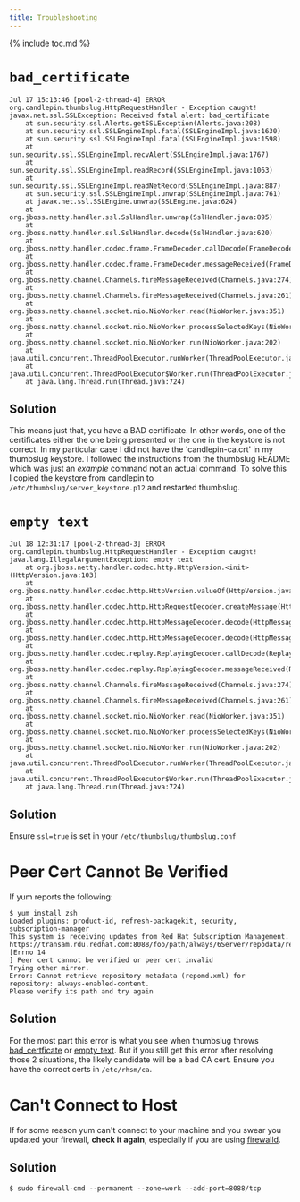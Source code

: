 ```yaml
---
title: Troubleshooting
---
```

{% include toc.md %}

# `bad_certificate`
```console
Jul 17 15:13:46 [pool-2-thread-4] ERROR org.candlepin.thumbslug.HttpRequestHandler - Exception caught!
javax.net.ssl.SSLException: Received fatal alert: bad_certificate
	at sun.security.ssl.Alerts.getSSLException(Alerts.java:208)
	at sun.security.ssl.SSLEngineImpl.fatal(SSLEngineImpl.java:1630)
	at sun.security.ssl.SSLEngineImpl.fatal(SSLEngineImpl.java:1598)
	at sun.security.ssl.SSLEngineImpl.recvAlert(SSLEngineImpl.java:1767)
	at sun.security.ssl.SSLEngineImpl.readRecord(SSLEngineImpl.java:1063)
	at sun.security.ssl.SSLEngineImpl.readNetRecord(SSLEngineImpl.java:887)
	at sun.security.ssl.SSLEngineImpl.unwrap(SSLEngineImpl.java:761)
	at javax.net.ssl.SSLEngine.unwrap(SSLEngine.java:624)
	at org.jboss.netty.handler.ssl.SslHandler.unwrap(SslHandler.java:895)
	at org.jboss.netty.handler.ssl.SslHandler.decode(SslHandler.java:620)
	at org.jboss.netty.handler.codec.frame.FrameDecoder.callDecode(FrameDecoder.java:282)
	at org.jboss.netty.handler.codec.frame.FrameDecoder.messageReceived(FrameDecoder.java:216)
	at org.jboss.netty.channel.Channels.fireMessageReceived(Channels.java:274)
	at org.jboss.netty.channel.Channels.fireMessageReceived(Channels.java:261)
	at org.jboss.netty.channel.socket.nio.NioWorker.read(NioWorker.java:351)
	at org.jboss.netty.channel.socket.nio.NioWorker.processSelectedKeys(NioWorker.java:282)
	at org.jboss.netty.channel.socket.nio.NioWorker.run(NioWorker.java:202)
	at java.util.concurrent.ThreadPoolExecutor.runWorker(ThreadPoolExecutor.java:1145)
	at java.util.concurrent.ThreadPoolExecutor$Worker.run(ThreadPoolExecutor.java:615)
	at java.lang.Thread.run(Thread.java:724)
```

## Solution
This means just that, you have a BAD certificate. In other words, one of the
certificates either the one being presented or the one in the keystore is not
correct. In my particular case I did not have the 'candlepin-ca.crt' in my
thumbslug keystore. I followed the instructions from the thumbslug README which
was just an *example* command not an actual command. To solve this I copied the
keystore from candlepin to `/etc/thumbslug/server_keystore.p12` and restarted
thumbslug.

# `empty text`
```console
Jul 18 12:31:17 [pool-2-thread-3] ERROR org.candlepin.thumbslug.HttpRequestHandler - Exception caught!
java.lang.IllegalArgumentException: empty text
	at org.jboss.netty.handler.codec.http.HttpVersion.<init>(HttpVersion.java:103)
	at org.jboss.netty.handler.codec.http.HttpVersion.valueOf(HttpVersion.java:68)
	at org.jboss.netty.handler.codec.http.HttpRequestDecoder.createMessage(HttpRequestDecoder.java:81)
	at org.jboss.netty.handler.codec.http.HttpMessageDecoder.decode(HttpMessageDecoder.java:198)
	at org.jboss.netty.handler.codec.http.HttpMessageDecoder.decode(HttpMessageDecoder.java:107)
	at org.jboss.netty.handler.codec.replay.ReplayingDecoder.callDecode(ReplayingDecoder.java:470)
	at org.jboss.netty.handler.codec.replay.ReplayingDecoder.messageReceived(ReplayingDecoder.java:443)
	at org.jboss.netty.channel.Channels.fireMessageReceived(Channels.java:274)
	at org.jboss.netty.channel.Channels.fireMessageReceived(Channels.java:261)
	at org.jboss.netty.channel.socket.nio.NioWorker.read(NioWorker.java:351)
	at org.jboss.netty.channel.socket.nio.NioWorker.processSelectedKeys(NioWorker.java:282)
	at org.jboss.netty.channel.socket.nio.NioWorker.run(NioWorker.java:202)
	at java.util.concurrent.ThreadPoolExecutor.runWorker(ThreadPoolExecutor.java:1145)
	at java.util.concurrent.ThreadPoolExecutor$Worker.run(ThreadPoolExecutor.java:615)
	at java.lang.Thread.run(Thread.java:724)                                      
```

## Solution
Ensure `ssl=true` is set in your `/etc/thumbslug/thumbslug.conf`

# Peer Cert Cannot Be Verified
If yum reports the following:

```console
$ yum install zsh
Loaded plugins: product-id, refresh-packagekit, security, subscription-manager
This system is receiving updates from Red Hat Subscription Management.
https://transam.rdu.redhat.com:8088/foo/path/always/6Server/repodata/repomd.xml: [Errno 14
] Peer cert cannot be verified or peer cert invalid
Trying other mirror.
Error: Cannot retrieve repository metadata (repomd.xml) for repository: always-enabled-content.
Please verify its path and try again
```

## Solution
For the most part this error is what you see when thumbslug throws
[bad_certficate](#badcertificate) or [empty_text](#empty-text). But if you
still get this error after resolving those 2 situations, the likely candidate
will be a bad CA cert.  Ensure you have the correct certs in `/etc/rhsm/ca`.

# Can't Connect to Host
If for some reason yum can't connect to your machine and you swear you updated
your firewall, **check it again**, especially if you are using
[firewalld](https://fedoraproject.org/wiki/FirewallD#Working_with_firewalld).

## Solution
```console
$ sudo firewall-cmd --permanent --zone=work --add-port=8088/tcp
```
